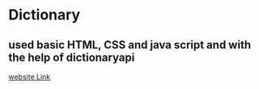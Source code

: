 # Dictionary

## used basic HTML, CSS and java script and with the help of dictionaryapi 

[website Link](https://satyabhagavan.github.io/Dictionary/)
